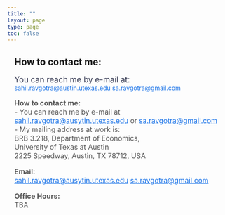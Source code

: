 ```yaml
---
title: ""
layout: page
type: page
toc: false
---
```


<div style="padding-left: 1rem; padding-right: 1rem;">

<h2>How to contact me:</h2>

<p style="margin-bottom: 0.5rem;">
  <span style="font-size: 18px; color: #343851;">
    You can reach me by e-mail at:
  </span><br>
  <span style="font-size: 14px; color: #555;">
    <a href="mailto:sahil.ravgotra@austin.utexas.edu" style="color: #1a73e8; text-decoration: none;">sahil.ravgotra@austin.utexas.edu</a>
    <a href="mailto:sa.ravgotra@gmail.com" style="color: #1a73e8; text-decoration: none;">sa.ravgotra@gmail.com</a>
  </span>
</p>





<p style="font-size: 16px; color: #555;">
<b>How to contact me:</b><br>
- You can reach me by e-mail at 
  <a href="mailto:sahil.ravgotra@austin.utexas.edu" style="color: #1a73e8;">sahil.ravgotra@ausytin.utexas.edu</a> or
<a href="mailto:sa.ravgotra@gmail.com" style="color: #1a73e8;">sa.ravgotra@gmail.com</a>
- My mailing address at work is:  <br>
BRB 3.218, Department of Economics, <br>
University of Texas at Austin<br>
2225 Speedway, Austin, TX 78712, USA
</p>

<p style="font-size: 16px; color: #555;">
<b>Email:</b><br>
<a href="mailto:sahil.ravgotra@austin.utexas.edu" style="color: #1a73e8;">sahil.ravgotra@ausytin.utexas.edu</a>
<a href="mailto:sa.ravgotra@gmail.com" style="color: #1a73e8;">sa.ravgotra@gmail.com</a>
</p>

<p style="font-size: 16px; color: #555;">
<b>Office Hours:</b><br>
TBA
</p>

</div>
